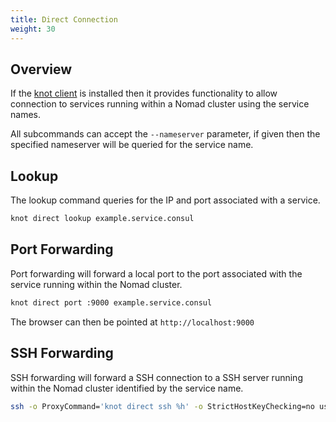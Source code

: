 ```yaml
---
title: Direct Connection
weight: 30
---
```


## Overview

If the [knot client](/docs/install/client) is installed then it provides functionality to allow connection to services running within a Nomad cluster using the service names.

All subcommands can accept the `--nameserver` parameter, if given then the specified nameserver will be queried for the service name.

## Lookup

The lookup command queries for the IP and port associated with a service.

```bash
knot direct lookup example.service.consul
```

## Port Forwarding

Port forwarding will forward a local port to the port associated with the service running within the Nomad cluster.

```bash
knot direct port :9000 example.service.consul
```

The browser can then be pointed at `http://localhost:9000`

## SSH Forwarding

SSH forwarding will forward a SSH connection to a SSH server running within the Nomad cluster identified by the service name.

```bash
ssh -o ProxyCommand='knot direct ssh %h' -o StrictHostKeyChecking=no user@mytest.service.consul
```
